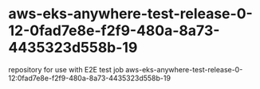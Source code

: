 # aws-eks-anywhere-test-release-0-12-0fad7e8e-f2f9-480a-8a73-4435323d558b-19
repository for use with E2E test job aws-eks-anywhere-test-release-0-12:0fad7e8e-f2f9-480a-8a73-4435323d558b-19
